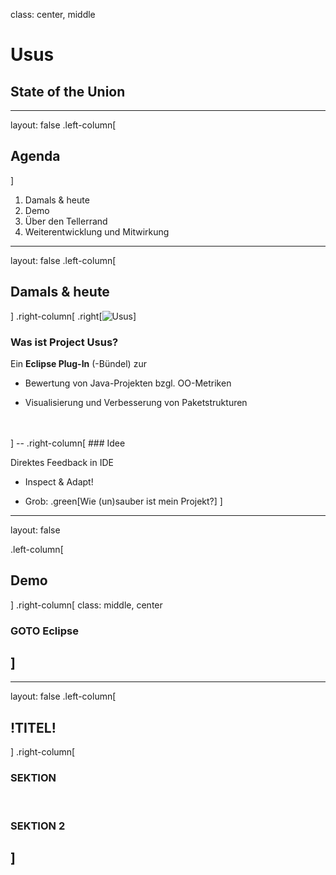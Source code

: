 
class: center, middle

# Usus

## State of the Union

---
layout: false
.left-column[
  ## Agenda
]

1. Damals & heute
2. Demo
3. Über den Tellerrand
4. Weiterentwicklung und Mitwirkung

---

layout: false
.left-column[
  ## Damals & heute
]
.right-column[
.right[![Usus](https://marketplace.eclipse.org/sites/default/files/usus-marketplace.png)]
### Was ist Project Usus?

Ein **Eclipse Plug-In** (-Bündel) zur 

- Bewertung von Java-Projekten bzgl. OO-Metriken

- Visualisierung und Verbesserung von Paketstrukturen
<br>
<br>
]
--
.right-column[
### Idee

Direktes Feedback in IDE

- Inspect & Adapt!

- Grob: .green[Wie (un)sauber ist mein Projekt?]
]

---
layout: false

.left-column[
  ## Demo
]
.right-column[
class: middle, center

### GOTO Eclipse

]
---

---

layout: false
.left-column[
  ## !TITEL!
]
.right-column[
### SEKTION

<br>

### SEKTION 2

]
---
